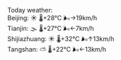 Today weather:  
Beijing: ☀️   🌡️+28°C 🌬️→19km/h  
Tianjin: 🌫  🌡️+27°C 🌬️←7km/h  
Shijiazhuang: ☀️   🌡️+32°C 🌬️↑13km/h  
Tangshan: ⛅️  🌡️+22°C 🌬️←13km/h  
